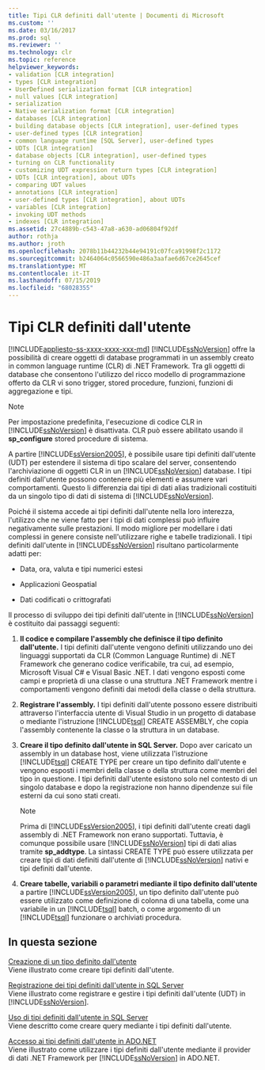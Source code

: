 ```yaml
---
title: Tipi CLR definiti dall'utente | Documenti di Microsoft
ms.custom: ''
ms.date: 03/16/2017
ms.prod: sql
ms.reviewer: ''
ms.technology: clr
ms.topic: reference
helpviewer_keywords:
- validation [CLR integration]
- types [CLR integration]
- UserDefined serialization format [CLR integration]
- null values [CLR integration]
- serialization
- Native serialization format [CLR integration]
- databases [CLR integration]
- building database objects [CLR integration], user-defined types
- user-defined types [CLR integration]
- common language runtime [SQL Server], user-defined types
- UDTs [CLR integration]
- database objects [CLR integration], user-defined types
- turning on CLR functionality
- customizing UDT expression return types [CLR integration]
- UDTs [CLR integration], about UDTs
- comparing UDT values
- annotations [CLR integration]
- user-defined types [CLR integration], about UDTs
- variables [CLR integration]
- invoking UDT methods
- indexes [CLR integration]
ms.assetid: 27c4889b-c543-47a8-a630-ad06804f92df
author: rothja
ms.author: jroth
ms.openlocfilehash: 2078b11b44232b44e94191c07fca91998f2c1172
ms.sourcegitcommit: b2464064c0566590e486a3aafae6d67ce2645cef
ms.translationtype: MT
ms.contentlocale: it-IT
ms.lasthandoff: 07/15/2019
ms.locfileid: "68028355"
---
```

# <a name="clr-user-defined-types"></a>Tipi CLR definiti dall'utente
[!INCLUDE[appliesto-ss-xxxx-xxxx-xxx-md](../../includes/appliesto-ss-xxxx-xxxx-xxx-md.md)]
  [!INCLUDE[ssNoVersion](../../includes/ssnoversion-md.md)] offre la possibilità di creare oggetti di database programmati in un assembly creato in common language runtime (CLR) di .NET Framework. Tra gli oggetti di database che consentono l'utilizzo del ricco modello di programmazione offerto da CLR vi sono trigger, stored procedure, funzioni, funzioni di aggregazione e tipi.  
  
> [!NOTE]  
>  Per impostazione predefinita, l'esecuzione di codice CLR in [!INCLUDE[ssNoVersion](../../includes/ssnoversion-md.md)] è disattivata. CLR può essere abilitato usando il **sp_configure** stored procedure di sistema.  
  
 A partire [!INCLUDE[ssVersion2005](../../includes/ssversion2005-md.md)], è possibile usare tipi definiti dall'utente (UDT) per estendere il sistema di tipo scalare del server, consentendo l'archiviazione di oggetti CLR in un [!INCLUDE[ssNoVersion](../../includes/ssnoversion-md.md)] database. I tipi definiti dall'utente possono contenere più elementi e assumere vari comportamenti. Questo li differenzia dai tipi di dati alias tradizionali costituiti da un singolo tipo di dati di sistema di [!INCLUDE[ssNoVersion](../../includes/ssnoversion-md.md)].  
  
 Poiché il sistema accede ai tipi definiti dall'utente nella loro interezza, l'utilizzo che ne viene fatto per i tipi di dati complessi può influire negativamente sulle prestazioni. Il modo migliore per modellare i dati complessi in genere consiste nell'utilizzare righe e tabelle tradizionali. I tipi definiti dall'utente in [!INCLUDE[ssNoVersion](../../includes/ssnoversion-md.md)] risultano particolarmente adatti per:  
  
-   Data, ora, valuta e tipi numerici estesi  
  
-   Applicazioni Geospatial  
  
-   Dati codificati o crittografati  
  
 Il processo di sviluppo dei tipi definiti dall'utente in [!INCLUDE[ssNoVersion](../../includes/ssnoversion-md.md)] è costituito dai passaggi seguenti:  
  
1.  **Il codice e compilare l'assembly che definisce il tipo definito dall'utente.** I tipi definiti dall'utente vengono definiti utilizzando uno dei linguaggi supportati da CLR (Common Language Runtime) di .NET Framework che generano codice verificabile, tra cui, ad esempio, Microsoft Visual C# e Visual Basic .NET. I dati vengono esposti come campi e proprietà di una classe o una struttura .NET Framework mentre i comportamenti vengono definiti dai metodi della classe o della struttura.  
  
2.  **Registrare l'assembly.** I tipi definiti dall'utente possono essere distribuiti attraverso l'interfaccia utente di Visual Studio in un progetto di database o mediante l'istruzione [!INCLUDE[tsql](../../includes/tsql-md.md)] CREATE ASSEMBLY, che copia l'assembly contenente la classe o la struttura in un database.  
  
3.  **Creare il tipo definito dall'utente in SQL Server.** Dopo aver caricato un assembly in un database host, viene utilizzata l'istruzione [!INCLUDE[tsql](../../includes/tsql-md.md)] CREATE TYPE per creare un tipo definito dall'utente e vengono esposti i membri della classe o della struttura come membri del tipo in questione. I tipi definiti dall'utente esistono solo nel contesto di un singolo database e dopo la registrazione non hanno dipendenze sui file esterni da cui sono stati creati.  
  
    > [!NOTE]  
    >  Prima di [!INCLUDE[ssVersion2005](../../includes/ssversion2005-md.md)], i tipi definiti dall'utente creati dagli assembly di .NET Framework non erano supportati. Tuttavia, è comunque possibile usare [!INCLUDE[ssNoVersion](../../includes/ssnoversion-md.md)] tipi di dati alias tramite **sp_addtype**. La sintassi CREATE TYPE può essere utilizzata per creare tipi di dati definiti dall'utente di [!INCLUDE[ssNoVersion](../../includes/ssnoversion-md.md)] nativi e tipi definiti dall'utente.  
  
4.  **Creare tabelle, variabili o parametri mediante il tipo definito dall'utente** a partire [!INCLUDE[ssVersion2005](../../includes/ssversion2005-md.md)], un tipo definito dall'utente può essere utilizzato come definizione di colonna di una tabella, come una variabile in un [!INCLUDE[tsql](../../includes/tsql-md.md)] batch, o come argomento di un [!INCLUDE[tsql](../../includes/tsql-md.md)] funzionare o archiviati procedura.  
  
## <a name="in-this-section"></a>In questa sezione  
 [Creazione di un tipo definito dall'utente](../../relational-databases/clr-integration-database-objects-user-defined-types/creating-user-defined-types.md)  
 Viene illustrato come creare tipi definiti dall'utente.  
  
 [Registrazione dei tipi definiti dall'utente in SQL Server](../../relational-databases/clr-integration-database-objects-user-defined-types/registering-user-defined-types-in-sql-server.md)  
 Viene illustrato come registrare e gestire i tipi definiti dall'utente (UDT) in [!INCLUDE[ssNoVersion](../../includes/ssnoversion-md.md)].  
  
 [Uso di tipi definiti dall'utente in SQL Server](../../relational-databases/clr-integration-database-objects-user-defined-types/working-with-user-defined-types-in-sql-server.md)  
 Viene descritto come creare query mediante i tipi definiti dall'utente.  
  
 [Accesso ai tipi definiti dall'utente in ADO.NET](../../relational-databases/clr-integration-database-objects-user-defined-types/accessing-user-defined-types-in-ado-net.md)  
 Viene illustrato come utilizzare i tipi definiti dall'utente mediante il provider di dati .NET Framework per [!INCLUDE[ssNoVersion](../../includes/ssnoversion-md.md)] in ADO.NET.  
  
  
